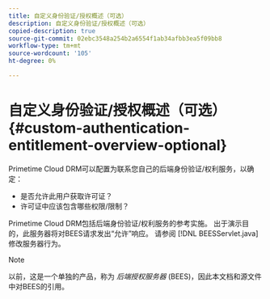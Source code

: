 ```yaml
---
title: 自定义身份验证/授权概述（可选）
description: 自定义身份验证/授权概述（可选）
copied-description: true
source-git-commit: 02ebc3548a254b2a6554f1ab34afbb3ea5f09bb8
workflow-type: tm+mt
source-wordcount: '105'
ht-degree: 0%

---
```


# 自定义身份验证/授权概述（可选）{#custom-authentication-entitlement-overview-optional}

Primetime Cloud DRM可以配置为联系您自己的后端身份验证/权利服务，以确定：

* 是否允许此用户获取许可证？
* 许可证中应该包含哪些权限/限制？

Primetime Cloud DRM包括后端身份验证/权利服务的参考实施。 出于演示目的，此服务器将对BEES请求发出“允许”响应。 请参阅 [!DNL BEESServlet.java] 修改服务器行为。

>[!NOTE]
>
>以前，这是一个单独的产品，称为 *后端授权服务器* (BEES)，因此本文档和源文件中对BEES的引用。
